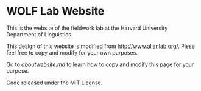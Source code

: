 # WOLF Lab Website

This is the website of the fieldwork lab at the Harvard University Department of Linguistics.

This design of this website is modified from http://www.allanlab.org/. Plese feel free to copy and modify for your own purposes.

Go to *aboutwebsite.md*  to learn how to copy and modify this page for your purpose.

 Code released under the MIT License.
